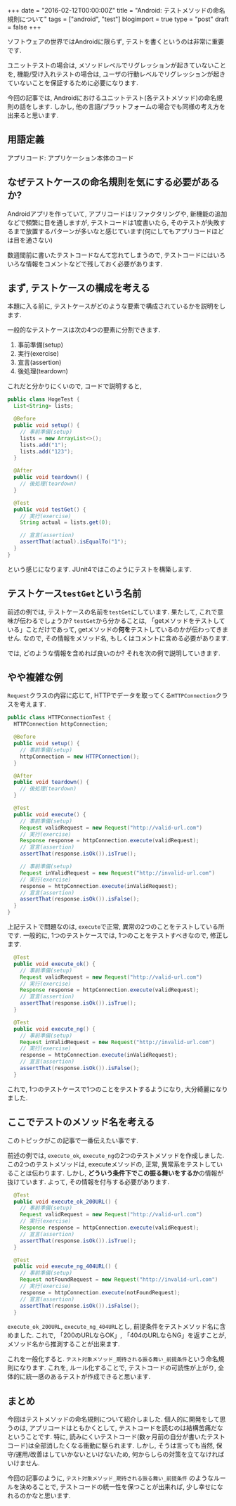 +++
date = "2016-02-12T00:00:00Z"
title = "Android: テストメソッドの命名規則について"
tags = ["android", "test"]
blogimport = true
type = "post"
draft = false
+++

ソフトウェアの世界ではAndroidに限らず, テストを書くというのは非常に重要です.

ユニットテストの場合は, メソッドレベルでリグレッションが起きていないことを,
機能/受け入れテストの場合は, ユーザの行動レベルでリグレッションが起きていないことを保証するために必要になります.

今回の記事では, Androidにおけるユニットテスト(各テストメソッド)の命名規則の話をします. しかし, 他の言語/プラットフォームの場合でも同様の考え方を出来ると思います.


## 用語定義

アプリコード: アプリケーション本体のコード


## なぜテストケースの命名規則を気にする必要があるか?

Androidアプリを作っていて, アプリコードはリファクタリングや, 新機能の追加などで頻繁に目を通しますが,
テストコードは1度書いたら, そのテストが失敗するまで放置するパターンが多いなと感じています(何にしてもアプリコードほどは目を通さない)

数週間前に書いたテストコードなんて忘れてしまうので, テストコードにはいろいろな情報をコメントなどで残しておく必要があります.


## まず, テストケースの構成を考える

本題に入る前に, テストケースがどのような要素で構成されているかを説明をします.

一般的なテストケースは次の4つの要素に分割できます.

1. 事前準備(setup)
2. 実行(exercise)
3. 宣言(assertion)
4. 後処理(teardown)

これだと分かりにくいので, コードで説明すると,

```java
public class HogeTest {
  List<String> lists;

  @Before
  public void setup() {
    // 事前準備(setup)
    lists = new ArrayList<>();
    lists.add("1");
    lists.add("123");
  }

  @After
  public void teardown() {
    // 後処理(teardown)
  }

  @Test
  public void testGet() {
    // 実行(exercise)
    String actual = lists.get(0);

    // 宣言(assertion)
    assertThat(actual).isEqualTo("1");
  }
}
```

という感じになります. JUnit4ではこのようにテストを構築します.


## テストケース`testGet`という名前

前述の例では, テストケースの名前を`testGet`にしています. 果たして, これで意味が伝わるでしょうか?
`testGet`から分かることは, 「getメソッドをテストしている」ことだけであって, getメソッドの**何を**テストしているのかが伝わってきません.
なので, その情報をメソッド名, もしくはコメントに含める必要があります.

では, どのような情報を含めれば良いのか? それを次の例で説明していきます.


## やや複雑な例

`Request`クラスの内容に応じて, HTTPでデータを取ってくる`HTTPConnection`クラスを考えます.


```java
public class HTTPConnectionTest {
  HTTPConnection httpConnection;

  @Before
  public void setup() {
    // 事前準備(setup)
    httpConnection = new HTTPConnection();
  }

  @After
  public void teardown() {
    // 後処理(teardown)
  }

  @Test
  public void execute() {
    // 事前準備(setup)
    Request validRequest = new Request("http://valid-url.com")
    // 実行(exercise)
    Response response = httpConnection.execute(validRequest);
    // 宣言(assertion)
    assertThat(response.isOk()).isTrue();

    // 事前準備(setup)
    Request inValidRequest = new Request("http://invalid-url.com")
    // 実行(exercise)
    response = httpConnection.execute(inValidRequest);
    // 宣言(assertion)
    assertThat(response.isOk()).isFalse();
  }
}
```

上記テストで問題なのは, `execute`で正常, 異常の2つのことをテストしている所です.
一般的に, 1つのテストケースでは, 1つのことをテストすべきなので, 修正します.


```java
  @Test
  public void execute_ok() {
    // 事前準備(setup)
    Request validRequest = new Request("http://valid-url.com")
    // 実行(exercise)
    Response response = httpConnection.execute(validRequest);
    // 宣言(assertion)
    assertThat(response.isOk()).isTrue();
  }

  @Test
  public void execute_ng() {
    // 事前準備(setup)
    Request inValidRequest = new Request("http://invalid-url.com")
    // 実行(exercise)
    response = httpConnection.execute(inValidRequest);
    // 宣言(assertion)
    assertThat(response.isOk()).isFalse();
  }
```

これで, 1つのテストケースで1つのことをテストするようになり, 大分綺麗になりました.


## ここでテストのメソッド名を考える

このトピックがこの記事で一番伝えたい事です.

前述の例では, `execute_ok`, `execute_ng`の2つのテストメソッドを作成しました.
この2つのテストメソッドは, executeメソッドの, 正常, 異常系をテストしていることは伝わります.
しかし, **どういう条件下でこの振る舞いをするか**の情報が抜けています. よって, その情報を付与する必要があります.


```java
  @Test
  public void execute_ok_200URL() {
    // 事前準備(setup)
    Request validRequest = new Request("http://valid-url.com")
    // 実行(exercise)
    Response response = httpConnection.execute(validRequest);
    // 宣言(assertion)
    assertThat(response.isOk()).isTrue();
  }

  @Test
  public void execute_ng_404URL() {
    // 事前準備(setup)
    Request notFoundRequest = new Request("http://invalid-url.com")
    // 実行(exercise)
    response = httpConnection.execute(notFoundRequest);
    // 宣言(assertion)
    assertThat(response.isOk()).isFalse();
  }
```

`execute_ok_200URL`, `execute_ng_404URL`とし, 前提条件をテストメソッド名に含めました.
これで, 「200のURLならOK」, 「404のURLならNG」を返すことが, メソッド名から推測することが出来ます.

これを一般化すると. `テスト対象メソッド_期待される振る舞い_前提条件`という命名規則になります. これを, ルール化することで, テストコードの可読性が上がり, 全体的に統一感のあるテストが作成できると思います.


## まとめ

今回はテストメソッドの命名規則について紹介しました. 個人的に開発をして思うのは, アプリコードはともかくとして, テストコードを読むのは結構苦痛だなということです.
特に, 読みにくいテストコード(数ヶ月前の自分が書いたテストコード)は全部消したくなる衝動に駆られます. しかし, そうは言っても当然, 保守/運用/改善はしていかないといけないため, 何からしらの対策を立てなければいけません.

今回の記事のように, `テスト対象メソッド_期待される振る舞い_前提条件` のようなルールを決めることで, テストコードの統一性を保つことが出来れば, 少し幸せになれるのかなと思います.
